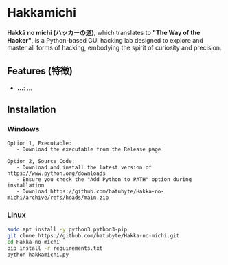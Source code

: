 # Hakkamichi

**Hakkā no michi (ハッカーの道)**, which translates to **"The Way of the Hacker"**, is a Python-based GUI hacking lab designed to explore and master all forms of hacking, embodying the spirit of curiosity and precision.

## Features (特徴)

- **...**: ...

## Installation

### Windows
```
Option 1, Executable:
   - Download the executable from the Release page

Option 2, Source Code:
   - Download and install the latest version of https://www.python.org/downloads
   - Ensure you check the "Add Python to PATH" option during installation
   - Download https://github.com/batubyte/Hakka-no-michi/archive/refs/heads/main.zip
```

### Linux
```bash
sudo apt install -y python3 python3-pip
git clone https://github.com/batubyte/Hakka-no-michi.git
cd Hakka-no-michi
pip install -r requirements.txt
python hakkamichi.py
```
